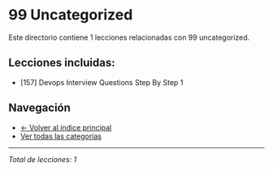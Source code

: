 # 99 Uncategorized

Este directorio contiene 1 lecciones relacionadas con 99 uncategorized.

## Lecciones incluidas:

- [157] Devops Interview Questions Step By Step 1

## Navegación

- [← Volver al índice principal](../README.md)
- [Ver todas las categorías](../)

---
*Total de lecciones: 1*
